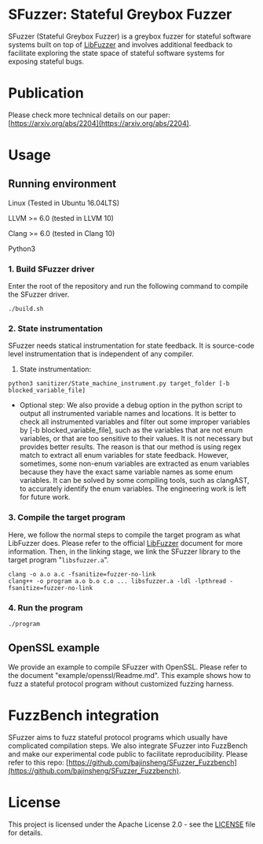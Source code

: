 # SFuzzer: Stateful Greybox Fuzzer
SFuzzer (Stateful Greybox Fuzzer) is a greybox fuzzer for stateful software systems built on top of [LibFuzzer](https://llvm.org/docs/LibFuzzer.html) and involves additional feedback to facilitate exploring the state space of stateful software systems for exposing stateful bugs.

# Publication

Please check more technical details on our paper: [https://arxiv.org/abs/2204](https://arxiv.org/abs/2204).


# Usage
## Running environment
Linux (Tested in Ubuntu 16.04LTS)

LLVM >= 6.0 (tested in LLVM 10)

Clang >= 6.0 (tested in Clang 10)

Python3

### 1. Build SFuzzer driver
Enter the root of the repository and run the following command to compile the SFuzzer driver.
```
./build.sh
```


### 2. State instrumentation
SFuzzer needs statical instrumentation for state feedback. It is source-code level instrumentation that is independent of any compiler.

1) State instrumentation:
```
python3 sanitizer/State_machine_instrument.py target_folder [-b blocked_variable_file]
```
* Optional step:
We also provide a debug option in the python script to output all instrumented variable names and locations.
It is better to check all instrumented variables and filter out some improper variables by [-b blocked_variable_file], such as the variables that are not enum variables, or that are too sensitive to their values.
It is not necessary but provides better results.
The reason is that our method is using regex match to extract all enum variables for state feedback. However, sometimes, some non-enum variables are extracted as enum variables because they have the exact same variable names as some enum variables. It can be solved by some compiling tools, such as clangAST, to accurately identify the enum variables. The engineering work is left for future work.


### 3. Compile the target program
Here, we follow the normal steps to compile the target program as what LibFuzzer does.
Please refer to the official [LibFuzzer](https://llvm.org/docs/LibFuzzer.html) document for more information. Then, in the linking stage, we link the SFuzzer library to the target program "```libsfuzzer.a```".
```
clang -o a.o a.c -fsanitize=fuzzer-no-link
clang++ -o program a.o b.o c.o ... libsfuzzer.a -ldl -lpthread -fsanitize=fuzzer-no-link
```

### 4. Run the program
```
./program
```

## OpenSSL example
We provide an example to compile SFuzzer with OpenSSL. Please refer to the document "example/openssl/Readme.md". This example shows how to fuzz a stateful protocol program without customized fuzzing harness.

# FuzzBench integration
SFuzzer aims to fuzz stateful protocol programs which usually have complicated compilation steps. We also integrate SFuzzer into FuzzBench and make our experimental code public to facilitate reproducibility. Please refer to this repo: [https://github.com/bajinsheng/SFuzzer_Fuzzbench](https://github.com/bajinsheng/SFuzzer_Fuzzbench).

# License
This project is licensed under the Apache License 2.0 - see the [LICENSE](./LICENSE) file for details. 